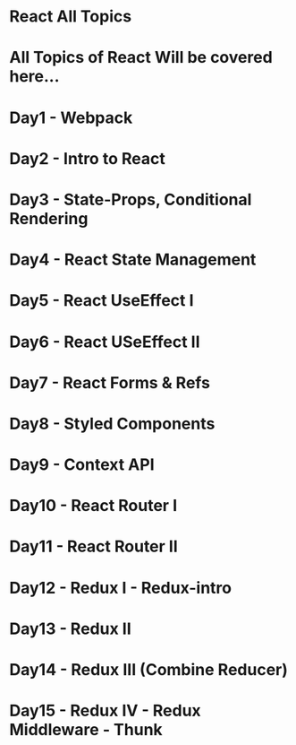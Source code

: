 # React All Topics

# All Topics of React Will be covered here...

# Day1 - Webpack

# Day2 - Intro to React

# Day3 - State-Props, Conditional Rendering

# Day4 - React State Management

# Day5 - React UseEffect I

# Day6 - React USeEffect II

# Day7 - React Forms & Refs

# Day8 - Styled Components

# Day9 - Context API

# Day10 - React Router I

# Day11 - React Router II

# Day12 - Redux I - Redux-intro

# Day13 - Redux II

# Day14 - Redux III (Combine Reducer)

# Day15 - Redux IV - Redux Middleware - Thunk
